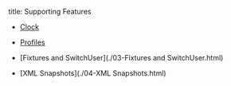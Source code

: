 title: Supporting Features


* [Clock](./01-Clock.html)

* [Profiles](./02-Profiles.html)

* [Fixtures and SwitchUser](./03-Fixtures and SwitchUser.html)

* [XML Snapshots](./04-XML Snapshots.html)

